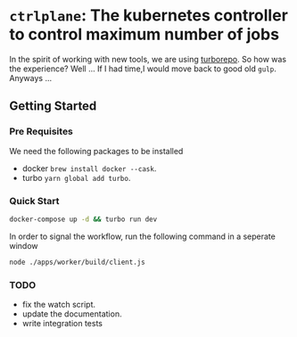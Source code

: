 # `ctrlplane`: The kubernetes controller to control maximum number of jobs

In the spirit of working with new tools, we are using [turborepo](https://turborepo.org). So how was the experience? Well ... If I had time,I would move back to good old `gulp`. Anyways ...

## Getting Started

### Pre Requisites

We need the following packages to be installed

- docker `brew install docker --cask`.
- turbo `yarn global add turbo`.

### Quick Start

```bash
docker-compose up -d && turbo run dev
```

In order to signal the workflow, run the following command in a seperate window

```bash
node ./apps/worker/build/client.js
```

### TODO

- fix the watch script.
- update the documentation.
- write integration tests
